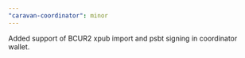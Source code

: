 ```yaml
---
"caravan-coordinator": minor
---
```


Added support of BCUR2 xpub import and psbt signing in coordinator wallet.
